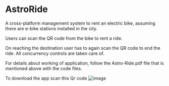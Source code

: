 # AstroRide
A cross-platform management system
to rent an electric bike, assuming there
are e-bike stations installed in the city.

Users can scan the QR code from the
bike to rent a ride.

On reaching the destination user has to
again scan the QR code to end the ride.
All concurrency controls are taken care
of.

For details about working of application, follow the Astro-Ride.pdf file that is mentioned above with the code files.

To download the app scan this Qr code
![image](https://user-images.githubusercontent.com/85942526/185776868-de978490-95ee-49ea-8d47-283ac7a414d8.png)
